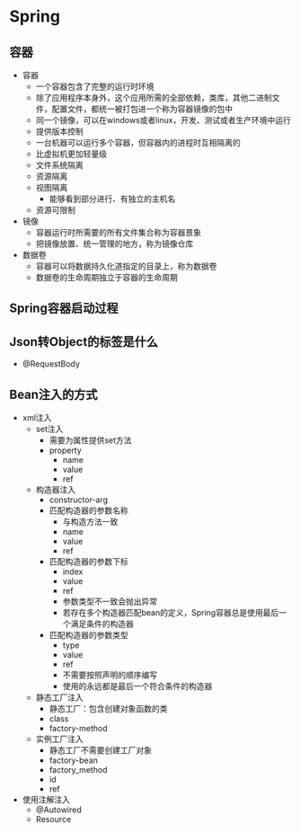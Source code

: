 # Spring

## 容器

- 容器
  - 一个容器包含了完整的运行时环境
  - 除了应用程序本身外，这个应用所需的全部依赖，类库，其他二进制文件，配置文件，都统一被打包进一个称为容器镜像的包中
  - 同一个镜像，可以在windows或者linux，开发、测试或者生产环境中运行
  - 提供版本控制
  - 一台机器可以运行多个容器，但容器内的进程时互相隔离的
  - 比虚拟机更加轻量级
  - 文件系统隔离
  - 资源隔离
  - 视图隔离
    - 能够看到部分进行、有独立的主机名
  - 资源可限制
- 镜像
  - 容器运行时所需要的所有文件集合称为容器景象
  - 把镜像放置、统一管理的地方，称为镜像仓库
- 数据卷
  - 容器可以将数据持久化道指定的目录上，称为数据卷
  - 数据卷的生命周期独立于容器的生命周期
  
## Spring容器启动过程


## Json转Object的标签是什么

- @RequestBody

## Bean注入的方式

- xml注入
  - set注入
    - 需要为属性提供set方法
    - property
      - name
      - value
      - ref
  - 构造器注入
    - constructor-arg
    - 匹配构造器的参数名称
      - 与构造方法一致
      - name
      - value
      - ref
    - 匹配构造器的参数下标
      - index
      - value
      - ref
      - 参数类型不一致会抛出异常
      - 若存在多个构造器匹配bean的定义，Spring容器总是使用最后一个满足条件的构造器
    - 匹配构造器的参数类型
      - type
      - value
      - ref
      - 不需要按照声明的顺序编写
      - 使用的永远都是最后一个符合条件的构造器
  - 静态工厂注入
    - 静态工厂：包含创建对象函数的类
    - class
    - factory-method
  - 实例工厂注入
    - 静态工厂不需要创建工厂对象
    - factory-bean
    - factory_method
    - id
    - ref
- 使用注解注入
  - @Autowired
  - Resource



